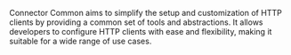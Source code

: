 Connector Common aims to simplify the setup and customization of HTTP clients by providing a common set of tools and abstractions. 
It allows developers to configure HTTP clients with ease and flexibility, making it suitable for a wide range of use cases.


